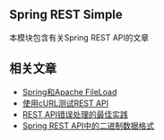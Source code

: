 ## Spring REST Simple

本模块包含有关Spring REST API的文章

## 相关文章

+ [Spring和Apache FileLoad](docs/Spring和Apache文件上传.md)
+ [使用cURL测试REST API](docs/使用curl测试REST-API.md)
+ [REST API错误处理的最佳实践](docs/REST-API错误处理的最佳实践.md)
+ [Spring REST API中的二进制数据格式](docs/SpringREST-API中的二进制数据格式.md)